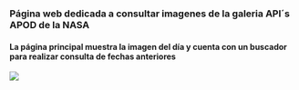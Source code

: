 <h3>Página web dedicada a consultar imagenes de la galeria API´s APOD de la NASA</h3>
<h4>La página principal muestra la imagen del día y cuenta con un buscador para realizar consulta de fechas anteriores</h4>
<img src="https://github.com/user-attachments/assets/02e35d1c-51ff-45c5-9d89-482366dd3234">
